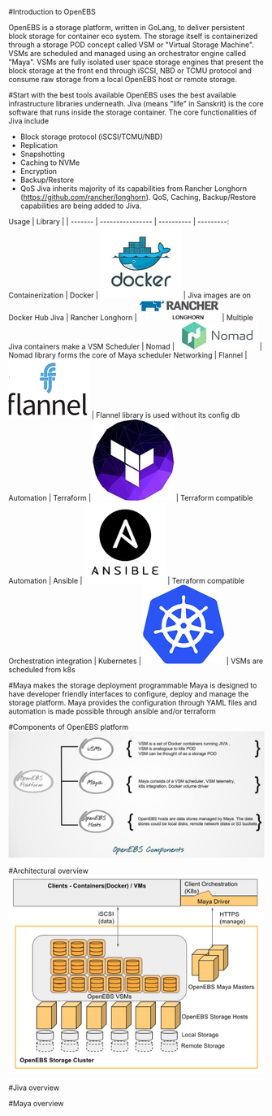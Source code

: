 #Introduction to OpenEBS

OpenEBS is a storage platform, written in GoLang, to deliver persistent block storage for container eco system. The storage itself is containerized through a storage POD concept called VSM or "Virtual Storage Machine". VSMs are scheduled and managed using an orchestrator engine called "Maya". VSMs are fully isolated user space storage engines that present the block storage at the front end through iSCSI, NBD or TCMU protocol and consume raw storage from a local OpenEBS host or remote storage.  

#Start with the best tools available
OpenEBS uses the best available infrastructure libraries underneath. Jiva (means "life" in Sanskrit) is the core software that runs inside the storage container. The core functionalities of Jiva include 
- Block storage protocol (iSCSI/TCMU/NBD)
- Replication
- Snapshotting
- Caching to NVMe
- Encryption 
- Backup/Restore
- QoS 
Jiva inherits majority of its capabilities from Rancher Longhorn (https://github.com/rancher/longhorn). QoS, Caching, Backup/Restore capabilities are being added to Jiva.

Usage | Library |       | 
------- | ---------------- | ---------- | ---------:
Containerization  | Docker |  ![alt tag](./images/docker.png) | Jiva images are on Docker Hub
Jiva  | Rancher Longhorn        | ![alt tag](./images/rancher.png)       | Multiple Jiva containers make a VSM
Scheduler   | Nomad | ![alt tag](./images/nomad.jpg)      | Nomad library forms the core of Maya scheduler
Networking   | Flannel | ![alt tag](./images/flannel.png)      | Flannel library is used without its config db
Automation   | Terraform | ![alt tag](./images/terraform.jpg)      | Terraform compatible
Automation   | Ansible | ![alt tag](./images/ansible.png)      | Terraform compatible
Orchestration integration   | Kubernetes | ![alt tag](./images/kubernetes.png)      | VSMs are scheduled from k8s

#Maya makes the storage deployment programmable
Maya is designed to have developer friendly interfaces to configure, deploy and manage the storage platform. Maya provides the configuration through YAML files and automation is made possible through ansible and/or terraform

#Components of OpenEBS platform
![alt tag](./images/OpenEBS-intro-v1.jpg)

#Architectural overview
![alt tag](./MayaArchitectureOverview.png)

#Jiva overview

#Maya overview





